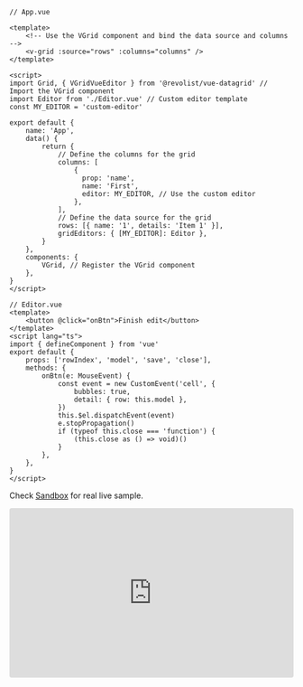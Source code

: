 <!--@include: ../parts/editor.header.md-->

```vue
// App.vue

<template>
    <!-- Use the VGrid component and bind the data source and columns -->
    <v-grid :source="rows" :columns="columns" />
</template>

<script>
import Grid, { VGridVueEditor } from '@revolist/vue-datagrid' // Import the VGrid component
import Editor from './Editor.vue' // Custom editor template
const MY_EDITOR = 'custom-editor'

export default {
    name: 'App',
    data() {
        return {
            // Define the columns for the grid
            columns: [
                {
                  prop: 'name',
                  name: 'First',
                  editor: MY_EDITOR, // Use the custom editor
                },
            ],
            // Define the data source for the grid
            rows: [{ name: '1', details: 'Item 1' }],
            gridEditors: { [MY_EDITOR]: Editor },
        }
    },
    components: {
        VGrid, // Register the VGrid component
    },
}
</script>
```

```vue
// Editor.vue
<template>
    <button @click="onBtn">Finish edit</button>
</template>
<script lang="ts">
import { defineComponent } from 'vue'
export default {
    props: ['rowIndex', 'model', 'save', 'close'],
    methods: {
        onBtn(e: MouseEvent) {
            const event = new CustomEvent('cell', {
                bubbles: true,
                detail: { row: this.model },
            })
            this.$el.dispatchEvent(event)
            e.stopPropagation()
            if (typeof this.close === 'function') {
                (this.close as () => void)()
            }
        },
    },
}
</script>
```

Check [Sandbox](https://codesandbox.io/s/Revogrid-vueeditor-bxpq0?file=/src/App.vue) for real live sample.
<ClientOnly>

  <div class="tile">
    <iframe src="https://codesandbox.io/embed/Revogrid-vueeditor-bxpq0?fontsize=14&hidenavigation=1&theme=dark"
      style="width:100%; height:300px; border:0; border-radius: 4px; overflow:hidden;"
      title="Revogrid-VueEditor"
      allow="accelerometer; ambient-light-sensor; camera; encrypted-media; geolocation; gyroscope; hid; microphone; midi; payment; usb; vr; xr-spatial-tracking"
      sandbox="allow-forms allow-modals allow-popups allow-presentation allow-same-origin allow-scripts"
    ></iframe>
  </div>
</ClientOnly>

